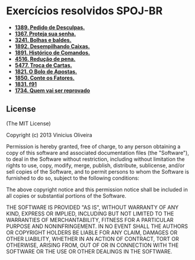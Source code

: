 Exercícios resolvidos SPOJ-BR
=================

 - **[1389. Pedido de Desculpas.][1]**
 - **[1367. Proteja sua senha.][2]**
 - **[3241. Bolhas e baldes.][3]**
 - **[1892. Desempilhando Caixas.][4]**
 - **[1891. Histórico de Comandos.][5]**
 - **[4516. Redução de pena.][6]**
 - **[5477. Troca de Cartas.][7]**
 - **[1821. O Bolo de Apostas.][8]**
 - **[1850. Conte os Fatores.][9]**
 - **[1831. f91][10]**
 - **[1734. Quem vai ser reprovado][11]**



  [1]: http://br.spoj.com/problems/DESCULPA/ "1389. Pedido de Desculpas"
   [2]: http://br.spoj.com/problems/SENHA/ "1367. Proteja sua senha."
  [3]: http://br.spoj.com/problems/BALDES/ "3241. Bolhas e baldes."
  [4]: http://br.spoj.com/problems/CAIXAS/ "1892. Desempilhando Caixas."
  [5]: http://br.spoj.com/problems/HIST/ "1891. Histórico de Comandos."
  [6]: http://br.spoj.com/problems/PENA/ "4516. Redução de pena."
  [7]: http://br.spoj.pl/problems/TROCCARD/ "5477. Troca de Cartas."
  [8]: http://br.spoj.pl/problems/BAPOSTAS/ "1821. O Bolo de Apostas."
  [9]: http://br.spoj.com/problems/CFATORES/ "1850. Conte os Fatores."
  [10]: http://br.spoj.com/problems/F91/ "1831. f91"
  [11]: http://br.spoj.com/problems/PLACAR/ "1734. Quem vai ser reprovado"
 

## License

(The MIT License)

Copyright (c) 2013 Vinicius Oliveira

Permission is hereby granted, free of charge, to any person obtaining a copy of this software and associated documentation files (the "Software"), to deal in the Software without restriction, including without limitation the rights to use, copy, modify, merge, publish, distribute, sublicense, and/or sell copies of the Software, and to permit persons to whom the Software is furnished to do so, subject to the following conditions:

The above copyright notice and this permission notice shall be included in all copies or substantial portions of the Software.

THE SOFTWARE IS PROVIDED "AS IS", WITHOUT WARRANTY OF ANY KIND, EXPRESS OR IMPLIED, INCLUDING BUT NOT LIMITED TO THE WARRANTIES OF MERCHANTABILITY, FITNESS FOR A PARTICULAR PURPOSE AND NONINFRINGEMENT. IN NO EVENT SHALL THE AUTHORS OR COPYRIGHT HOLDERS BE LIABLE FOR ANY CLAIM, DAMAGES OR OTHER LIABILITY, WHETHER IN AN ACTION OF CONTRACT, TORT OR OTHERWISE, ARISING FROM, OUT OF OR IN CONNECTION WITH THE SOFTWARE OR THE USE OR OTHER DEALINGS IN THE SOFTWARE.
